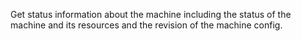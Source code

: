 Get status information about the machine including the status of the machine and its resources and the revision of the machine config.
